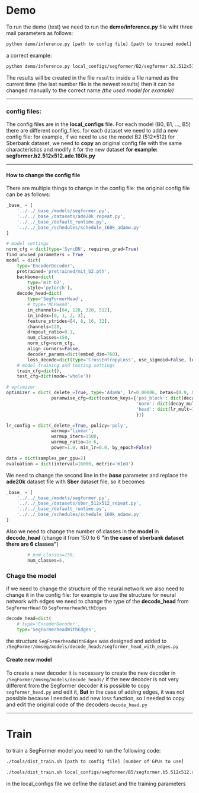 # Demo
To run the demo (test) we need to run the **demo/inference.py** file wiht three mail parameters as follows:

```bash
python demo/inference.py [path to config file] [path to trained model] --images [path to image to test]
```
a correct example:

```bash
python demo/inference.py local_configs/segformer/B2/segformer.b2.512x512.sber.160k.py work_dirs/segformer.b2.512x512.sber.160k/iter_160000.pth --images /home/ghadeer/Projects/Datasets/RICOH_THETA_resized/
```

The results will be created in the file ```results``` inside a file named as the current time (the last number file is the newest results) then it can be changed manually to the correct name *(the used model for example)* 
______________________
### config files:
The config files are in the **local_configs** file.
For each model (B0, B1, ..., B5) there are different config_files.
for each dataset we need to add a new config file:
for example, if we need to use the model B2 (512*512) for Sberbank dataset, we need to **copy** an original config file with the same characteristics and modify it for the new dataset **for example:** **segformer.b2.512x512.ade.160k.py**
______________________
#### How to change the config file
There are multiple things to change in the config file:
the original config file can be as follows:

```python
_base_ = [
    '../../_base_/models/segformer.py',
    '../../_base_/datasets/ade20k_repeat.py',
    '../../_base_/default_runtime.py',
    '../../_base_/schedules/schedule_160k_adamw.py'
]

# model settings
norm_cfg = dict(type='SyncBN', requires_grad=True)
find_unused_parameters = True
model = dict(
    type='EncoderDecoder',
    pretrained='pretrained/mit_b2.pth',
    backbone=dict(
        type='mit_b2',
        style='pytorch'),
    decode_head=dict(
        type='SegFormerHead',
        # type='MLPHead',
        in_channels=[64, 128, 320, 512],
        in_index=[0, 1, 2, 3],
        feature_strides=[4, 8, 16, 32],
        channels=128,
        dropout_ratio=0.1,
        num_classes=150,
        norm_cfg=norm_cfg,
        align_corners=False,
        decoder_params=dict(embed_dim=768),
        loss_decode=dict(type='CrossEntropyLoss', use_sigmoid=False, loss_weight=1.0)),
    # model training and testing settings
    train_cfg=dict(),
    test_cfg=dict(mode='whole'))

# optimizer
optimizer = dict(_delete_=True, type='AdamW', lr=0.00006, betas=(0.9, 0.999), weight_decay=0.01,
                 paramwise_cfg=dict(custom_keys={'pos_block': dict(decay_mult=0.),
                                                 'norm': dict(decay_mult=0.),
                                                 'head': dict(lr_mult=10.)
                                                 }))

lr_config = dict(_delete_=True, policy='poly',
                 warmup='linear',
                 warmup_iters=1500,
                 warmup_ratio=1e-6,
                 power=1.0, min_lr=0.0, by_epoch=False)

data = dict(samples_per_gpu=2)
evaluation = dict(interval=16000, metric='mIoU')
```

We need to change the second line in the **_base_** parameter and replace the **ade20k** dataset file with **Sber** dataset file, so it becomes 

```python
_base_ = [
    '../../_base_/models/segformer.py',
    '../../_base_/datasets/sber_512x512_repeat.py',
    '../../_base_/default_runtime.py',
    '../../_base_/schedules/schedule_160k_adamw.py'
]
```

Also we need to change the number of classes in the **model** in **decode_head** (change it from 150 to 6 **"in the case of sberbank dataset there are 6 classes"**)

```python
        # num_classes=150,
        num_classes=6,
```

### Chage the model
if we need to change the structure of the neural network we also need to change it in the config file:
for example to use the structure for neural network with edges we need to change the type of the **decode_head** from ```SegFormerHead``` to ```SegFormerheadWithEdges```
```python
decode_head=dict(
    # type='EncoderDecoder',
    type='SegFormerheadWithEdges',
```

the structure ```SegFormerheadWithEdges``` was designed and added to ```/SegFormer/mmseg/models/decode_heads/segformer_head_with_edges.py```

#### Create new model
To create a new decoder it is necessary to create the new decoder in ```/SegFormer/mmseg/models/decode_heads/``` 
if the new decoder is not very different from the Segformer decoder it is possible to copy ```segformer_head.py``` and edit it, **But** in the case of adding edges, it was not possible because I needed to add new loss function, so I needed to copy and edit the original code of the decoders ```decode_head.py``` 
__________________________
# Train
to train a SegFormer model you need to run the following code:
```bash
./tools/dist_train.sh [path to config file] [number of GPUs to use]
```


```bash
./tools/dist_train.sh local_configs/segformer/B5/segformer.b5.512x512.sber.160k.py 2
```
in the local_configs file we define the dataset and the training parameters
